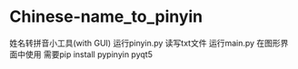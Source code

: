 # Chinese-name_to_pinyin
姓名转拼音小工具(with GUI)
运行pinyin.py 读写txt文件
运行main.py 在图形界面中使用
需要pip install pypinyin pyqt5

